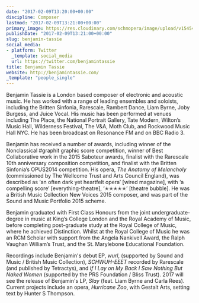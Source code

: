 ```yaml
---
date: "2017-02-09T13:20:00+00:00"
discipline: Composer
lastmod: "2017-02-09T13:21:00+00:00"
primary_image: https://res.cloudinary.com/schmopera/image/upload/v1545409169/media/webhook-uploads/1486646427488/Tassie.jpeg.jpeg
publishDate: "2017-02-09T13:21:00+00:00"
slug: benjamin-tassie
social_media:
- platform: Twitter
  _template: social_media
  url: https://twitter.com/benjamintassie
title: Benjamin Tassie
website: http://benjamintassie.com/
_template: "people_single"
---
```


Benjamin Tassie is a London based composer of electronic and acoustic music. He has worked with a range of leading ensembles and soloists, including the Britten Sinfonia, Rarescale, Rambert Dance, Liam Byrne, Joby Burgess, and Juice Vocal. His music has been performed at venues including The Place, the National Portrait Gallery, Tate Modern, Wilton’s Music Hall, Wilderness Festival, The V&A, Moth Club, and Rockwood Music Hall NYC. He has been broadcast on Resonance FM and on BBC Radio 3. 

Benjamin has received a number of awards, including winner of the Nonclassical #graphit graphic score competition, winner of Best Collaborative work in the 2015 Saboteur awards, finalist with the Rarescale 10th anniversary composition competition, and finalist with the Britten Sinfonia’s OPUS2014 competition. His opera, *The Anatomy of Melancholy* (commissioned by The Wellcome Trust and Arts Council England), was described as ‘an often dark yet heartfelt opera’ [wired magazine], with ‘a compelling score’ [everything-theatre], ‘✭✭✭✭✭’ [theatre bubble]. He was a British Music Collection New Voices 2015 composer, and was part of the Sound and Music Portfolio 2015 scheme.

Benjamin graduated with First Class Honours from the joint undergraduate-degree in music at King’s College London and the Royal Academy of Music, before completing post-graduate study at the Royal College of Music, where he achieved Distinction. Whilst at the Royal College of Music he was an RCM Scholar with support from the Angela Nankivell Award, the Ralph Vaughan William’s Trust, and the St. Marylebone Educational Foundation.

Recordings include Benjamin's debut EP, *wurl*, (supported by Sound and Music / British Music Collection), *SCHWUH-EEET* recorded by Rarescale (and published by Tetractys), and *If I Lay on My Back I Saw Nothing But Naked Women* (supported by the PRS Foundation / Bliss Trust). 2017 will see the release of Benjamin's LP, *Slay* (feat. Liam Byrne and Carla Rees). Current projects include an opera, *Hurricane Zoo*, with Gestalt Arts, setting text by Hunter S Thompson.
